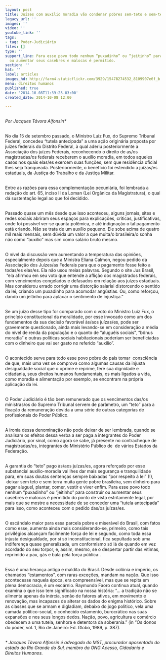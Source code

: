 ```yaml
---
layout: post
title: Juízes com auxílio moradia vão condenar pobres sem-teto e sem-terra?
legacy_url: ''
images: ''
video: ''
youtube_link: ''
tags:
- tag: Poder-Judiciário
files: []
type: ''
support_line: Para esse povo todo nenhum “puxadinho” ou “jeitinho” para construir
  ou aumentar seus casebres e malocas é permitido.
section: ''
hat: ''
label: articles
images_hd: http://farm4.staticflickr.com/3929/15478274532_8109907e6f_b.jpg
menu: direitos humanos
published: true
date: '2014-10-08T11:39:23-03:00'
created_date: 2014-10-08 12:00

---
```

<p><br />
<em>Por Jacques T&aacute;vora Alfonsin*</em></p>

<p><br />
No dia 15 de setembro passado, o Ministro Luiz Fux, do Supremo Tribunal Federal, concedeu &ldquo;tutela antecipada&rdquo; a uma a&ccedil;&atilde;o origin&aacute;ria proposta por ju&iacute;zes federais do Distrito Federal, &agrave; qual aderiu posteriormente a Associa&ccedil;&atilde;o dos ju&iacute;zes Federais, reconhecendo o direito de as/os magistradas/os federais receberem o aux&iacute;lio moradia, em todos aqueles casos nos quais elas/es exercem suas fun&ccedil;&otilde;es, sem que resid&ecirc;ncia oficial lhes seja franqueada. Posteriormente, o benef&iacute;cio foi estendido a ju&iacute;zas/es estaduais, da Justi&ccedil;a do Trabalho e da Justi&ccedil;a Militar.</p>

<p><br />
Entre as raz&otilde;es para essa complementa&ccedil;&atilde;o pecuni&aacute;ria, foi lembrada a reda&ccedil;&atilde;o do art. 65, inciso II da Loman (Lei Org&acirc;nica da Magistratura), o qual d&aacute; sustenta&ccedil;&atilde;o legal ao que foi decidido.&nbsp;</p>

<p><br />
Passado quase um m&ecirc;s desde que isso aconteceu, alguns jornais, sites e redes sociais abriram seus espa&ccedil;os para explica&ccedil;&otilde;es, cr&iacute;ticas, justificativas, onde foi poss&iacute;vel ver-se quanta pol&ecirc;mica, e at&eacute; indigna&ccedil;&atilde;o o tal pagamento est&aacute; criando. N&atilde;o se trata de um aux&iacute;lio pequeno. Ele sobe acima de quatro mil reais mensais, sem d&uacute;vida um valor a que muita/o brasileira/o sonha n&atilde;o como &ldquo;aux&iacute;lio&rdquo; mas sim como sal&aacute;rio bruto mesmo.</p>

<p><br />
O n&iacute;vel da discuss&atilde;o vem aumentando a temperatura das opini&otilde;es, especialmente depois que a Ministra Eliana Calmon, negou pedido da Associa&ccedil;&atilde;o dos Ju&iacute;zes/as Federais para que o pagamento fosse feito a todas/es elas/es. Ela n&atilde;o usou meias palavras. Segundo o site Jus Brasil, &nbsp;&ldquo;ela afirmou em seu voto que entende a afli&ccedil;&atilde;o dos magistrados federais, com vencimentos congelados e defasados em rela&ccedil;&atilde;o aos ju&iacute;zes estaduais. Mas considerou errado corrigir uma distor&ccedil;&atilde;o salarial distorcendo o sentido da lei, criando um puxadinho para acomodar ang&uacute;stias. Ou, como refor&ccedil;ou, dando um jeitinho para aplacar o sentimento de injusti&ccedil;a.&rdquo;</p>

<p><br />
Se um ju&iacute;zo desse tipo for comparado com o voto do Ministro Luiz Fux, o princ&iacute;pio constitucional da moralidade, por esse invocado como um dos fundamentos da sua decis&atilde;o favor&aacute;vel &agrave;s/aos ju&iacute;zas/es, pode ser gravemente questionado, ainda mais levando-se em considera&ccedil;&atilde;o a m&eacute;dia do n&iacute;vel de renda da popula&ccedil;&atilde;o e o quanto de &ldquo;alugu&eacute;is sociais&rdquo;, &ldquo;b&ocirc;nus moradia&rdquo; e outras pol&iacute;ticas sociais habitacionais poderiam ser beneficiadas com o dinheiro que vai ser gasto no referido &ldquo;aux&iacute;lio&rdquo;.</p>

<p><br />
O acontecido serve para todo esse povo pobre do pa&iacute;s tomar &nbsp;consci&ecirc;ncia de que, mais uma vez se comprova como algumas causas da injusta desigualdade social que o oprime e reprime, fere sua dignidade e cidadania, seus direitos humanos fundamentais, os mais ligados a vida, como moradia e alimenta&ccedil;&atilde;o por exemplo, se encontram na pr&oacute;pria aplica&ccedil;&atilde;o da lei.</p>

<p><br />
O Poder Judici&aacute;rio &eacute; t&atilde;o bem remunerado que os vencimentos das/os ministras/os do Supremo Tribunal servem de par&acirc;metro, um &ldquo;teto&rdquo; para a fixa&ccedil;&atilde;o da remunera&ccedil;&atilde;o devida a uma s&eacute;rie de outras categorias de profissionais do Poder P&uacute;blico.</p>

<p><br />
A ironia dessa denomina&ccedil;&atilde;o n&atilde;o pode deixar de ser lembrada, quando se analisam os efeitos dessa verba a ser paga a integrantes do Poder Judici&aacute;rio, por sinal, como agora se sabe, j&aacute; presente no contracheque de magistradas/os, integrantes do Minist&eacute;rio P&uacute;blico de &nbsp;de v&aacute;rios Estados da Federa&ccedil;&atilde;o.</p>

<p><br />
A garantia do &ldquo;teto&rdquo; pago &agrave;s/aos ju&iacute;zas/es, agora refor&ccedil;ado por esse substancial aux&iacute;lio-moradia vai lhes dar mais seguran&ccedil;a e tranquilidade para, em suas doutas senten&ccedil;as sempre baixadas &ldquo;por respeito &agrave; lei&rdquo; (!), &nbsp;deixar sem teto e sem terra muita gente pobre brasileira, sem dinheiro para pagar aluguel, plantar, comer, vestir e viver enfim. Para esse povo todo nenhum &ldquo;puxadinho&rdquo; ou &ldquo;jeitinho&rdquo; para construir ou aumentar seus casebres e malocas &eacute; permitido do ponto de vista estritamente legal, por mais que se mostre a necessidade de se conceder uma &ldquo;tutela antecipada&rdquo; para isso, como aconteceu com o pedido das/os ju&iacute;zas/es.</p>

<p><br />
O esc&acirc;ndalo maior para essa parcela pobre e miser&aacute;vel do Brasil, com fatos como esse, aumenta ainda mais considerando-se, primeiro, como tais privil&eacute;gios alcan&ccedil;am facilmente for&ccedil;a de lei e segundo, como toda essa injusta desigualdade, por si s&oacute; inconstitucional, fica sepultada sob uma indiferen&ccedil;a quase generalizada, um conformismo s&oacute; l&aacute; de quando em vez acordado do seu torpor, e, assim, mesmo, se o despertar partir das v&iacute;timas, reprimido a pau, g&aacute;s e bala pela for&ccedil;a p&uacute;blica .</p>

<p><br />
Essa &eacute; uma heran&ccedil;a antiga e maldita do Brasil. Desde col&ocirc;nia e imp&eacute;rio, os chamados &ldquo;estamentos&rdquo;, com raras exce&ccedil;&otilde;es, mandam na na&ccedil;&atilde;o. Que isso acontecesse naquela &eacute;poca, era compreens&iacute;vel, mas que se repita em plena democracia, &eacute; um esc&aacute;rnio. Raymundo Faoro continua atual, quando examina o que isso tem significado na nossa hist&oacute;ria: &ldquo;... a tradi&ccedil;&atilde;o n&atilde;o se alimenta apenas da in&eacute;rcia, sen&atilde;o de fatores ativos, em movimento e renova&ccedil;&atilde;o, mas incapazes de alterar os dados do enigma hist&oacute;rico. Sobre as classes que se armam e digladiam, debaixo do jogo pol&iacute;tico, vela uma camada pol&iacute;tico-social, o conhecido estamento, burocr&aacute;tico nas suas expans&otilde;es e nos seus longos dedos. Na&ccedil;&atilde;o, povo, agricultura e com&eacute;rcio obedecem a uma tutela, senhora e detentora da soberania.&rdquo; (in &ldquo;Os donos do poder, vol. 1, Rio de Janeiro: Ed. Globo, 1989, p. 387).</p>

<p><br />
<em>* Jacques T&aacute;vora Alfonsin &eacute; advogado do MST, procurador aposentado do estado do Rio Grande do Sul, membro da ONG Acesso, Cidadania e Direitos Humanos.</em></p>

<p>&nbsp;</p>
